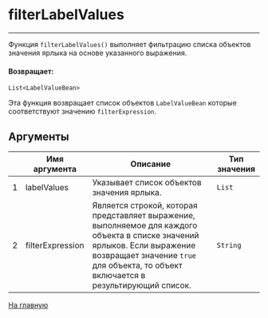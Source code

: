 # filterLabelValues

---

Функция `filterLabelValues()` выполняет фильтрацию списка объектов значения ярлыка на основе указанного выражения.

#### Возвращает:

`List<LabelValueBean>`

Эта функция возвращает список объектов `LabelValueBean` которые соответствуют значению `filterExpression`.

## Аргументы

|  | Имя аргумента | Описание | Тип значения |
| --- | --- | --- | --- |
| 1 | labelValues | Указывает список объектов значения ярлыка. | `List` |
| 2 | filterExpression | Является строкой, которая представляет выражение, выполняемое для каждого объекта в списке значений ярлыков. Если выражение возвращает значение `true` для объекта, то объект включается в результирующий список. | `String` |



[На главную](./ecmfunctions/)